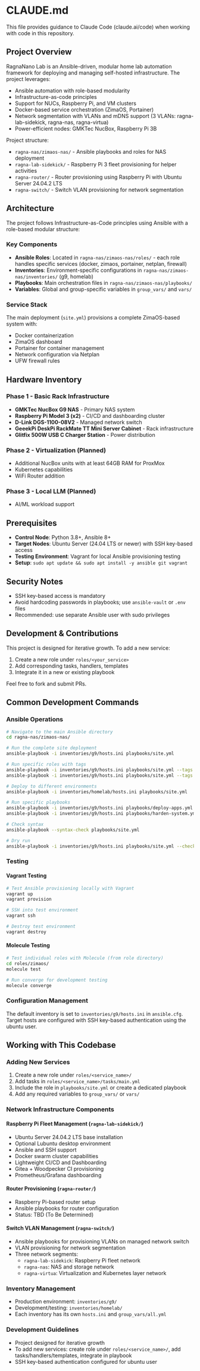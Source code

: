 # CLAUDE.md

This file provides guidance to Claude Code (claude.ai/code) when working with code in this repository.

## Project Overview

RagnaNano Lab is an Ansible-driven, modular home lab automation framework for deploying and managing self-hosted infrastructure. The project leverages:

- Ansible automation with role-based modularity
- Infrastructure-as-code principles
- Support for NUCs, Raspberry Pi, and VM clusters
- Docker-based service orchestration (ZimaOS, Portainer)
- Network segmentation with VLANs and mDNS support (3 VLANs: ragna-lab-sidekick, ragna-nas, ragna-virtua)
- Power-efficient nodes: GMKTec NucBox, Raspberry Pi 3B

Project structure:
- `ragna-nas/zimaos-nas/` - Ansible playbooks and roles for NAS deployment
- `ragna-lab-sidekick/` - Raspberry Pi 3 fleet provisioning for helper activities
- `ragna-router/` - Router provisioning using Raspberry Pi with Ubuntu Server 24.04.2 LTS
- `ragna-switch/` - Switch VLAN provisioning for network segmentation

## Architecture

The project follows Infrastructure-as-Code principles using Ansible with a role-based modular structure:

### Key Components
- **Ansible Roles**: Located in `ragna-nas/zimaos-nas/roles/` - each role handles specific services (docker, zimaos, portainer, netplan, firewall)
- **Inventories**: Environment-specific configurations in `ragna-nas/zimaos-nas/inventories/` (g9, homelab)
- **Playbooks**: Main orchestration files in `ragna-nas/zimaos-nas/playbooks/`
- **Variables**: Global and group-specific variables in `group_vars/` and `vars/`

### Service Stack
The main deployment (`site.yml`) provisions a complete ZimaOS-based system with:
- Docker containerization
- ZimaOS dashboard
- Portainer for container management
- Network configuration via Netplan
- UFW firewall rules

## Hardware Inventory

### Phase 1 - Basic Rack Infrastructure
- **GMKTec NucBox G9 NAS** - Primary NAS system
- **Raspberry Pi Model 3 (x2)** - CI/CD and dashboarding cluster
- **D-Link DGS-1100-08V2** - Managed network switch
- **GeeekPi DeskPi RackMate TT Mini Server Cabinet** - Rack infrastructure
- **Glitfix 500W USB C Charger Station** - Power distribution

### Phase 2 - Virtualization (Planned)
- Additional NucBox units with at least 64GB RAM for ProxMox
- Kubernetes capabilities
- WiFi Router addition

### Phase 3 - Local LLM (Planned)
- AI/ML workload support

## Prerequisites

- **Control Node**: Python 3.8+, Ansible 8+
- **Target Nodes**: Ubuntu Server (24.04 LTS or newer) with SSH key-based access
- **Testing Environment**: Vagrant for local Ansible provisioning testing
- **Setup**: `sudo apt update && sudo apt install -y ansible git vagrant`

## Security Notes

- SSH key-based access is mandatory
- Avoid hardcoding passwords in playbooks; use `ansible-vault` or `.env` files
- Recommended: use separate Ansible user with sudo privileges

## Development & Contributions

This project is designed for iterative growth. To add a new service:
1. Create a new role under `roles/<your_service>`
2. Add corresponding tasks, handlers, templates
3. Integrate it in a new or existing playbook

Feel free to fork and submit PRs.

## Common Development Commands

### Ansible Operations
```bash
# Navigate to the main Ansible directory
cd ragna-nas/zimaos-nas/

# Run the complete site deployment
ansible-playbook -i inventories/g9/hosts.ini playbooks/site.yml

# Run specific roles with tags
ansible-playbook -i inventories/g9/hosts.ini playbooks/site.yml --tags docker
ansible-playbook -i inventories/g9/hosts.ini playbooks/site.yml --tags zimaos,portainer

# Deploy to different environments
ansible-playbook -i inventories/homelab/hosts.ini playbooks/site.yml

# Run specific playbooks
ansible-playbook -i inventories/g9/hosts.ini playbooks/deploy-apps.yml
ansible-playbook -i inventories/g9/hosts.ini playbooks/harden-system.yml

# Check syntax
ansible-playbook --syntax-check playbooks/site.yml

# Dry run
ansible-playbook -i inventories/g9/hosts.ini playbooks/site.yml --check
```

### Testing

#### Vagrant Testing
```bash
# Test Ansible provisioning locally with Vagrant
vagrant up
vagrant provision

# SSH into test environment
vagrant ssh

# Destroy test environment
vagrant destroy
```

#### Molecule Testing
```bash
# Test individual roles with Molecule (from role directory)
cd roles/zimaos/
molecule test

# Run converge for development testing
molecule converge
```

### Configuration Management
The default inventory is set to `inventories/g9/hosts.ini` in `ansible.cfg`. Target hosts are configured with SSH key-based authentication using the ubuntu user.

## Working with This Codebase

### Adding New Services
1. Create a new role under `roles/<service_name>/`
2. Add tasks in `roles/<service_name>/tasks/main.yml`
3. Include the role in `playbooks/site.yml` or create a dedicated playbook
4. Add any required variables to `group_vars/` or `vars/`

### Network Infrastructure Components

#### Raspberry Pi Fleet Management (`ragna-lab-sidekick/`)
- Ubuntu Server 24.04.2 LTS base installation
- Optional Lubuntu desktop environment
- Ansible and SSH support
- Docker swarm cluster capabilities
- Lightweight CI/CD and Dashboarding
- Gitea + Woodpecker CI provisioning
- Prometheus/Grafana dashboarding

#### Router Provisioning (`ragna-router/`)
- Raspberry Pi-based router setup
- Ansible playbooks for router configuration
- Status: TBD (To Be Determined)

#### Switch VLAN Management (`ragna-switch/`)
- Ansible playbooks for provisioning VLANs on managed network switch
- VLAN provisioning for network segmentation
- Three network segments:
  - `ragna-lab-sidekick`: Raspberry Pi fleet network
  - `ragna-nas`: NAS and storage network
  - `ragna-virtua`: Virtualization and Kubernetes layer network

### Inventory Management
- Production environment: `inventories/g9/`
- Development/testing: `inventories/homelab/`
- Each inventory has its own `hosts.ini` and `group_vars/all.yml`

### Development Guidelines
- Project designed for iterative growth
- To add new services: create role under `roles/<service_name>/`, add tasks/handlers/templates, integrate in playbook
- SSH key-based authentication configured for ubuntu user